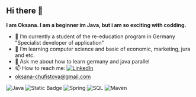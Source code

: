 ## Hi there 👋

**I am Oksana. I am a beginner im Java, but i am so exciting with codding.**

- 🔭 I’m currently a student of the re-education program in Germany "Specialist developer of application"
- 🌱 I’m learning computer science and basic of economic, marketing, jura and etc.
- 💬 Ask me about how to learn germany and java parallel 
- 📫 How to reach me: [![LinkedIn](https://img.shields.io/badge/LinkedIn-1b92c4?logo=linkedin&logoColor=007BB6)](www.linkedin.com/in/oksana-chufistova-a84490312)
- [oksana-chufistova@gmail.com](email)

![Java](https://img.shields.io/badge/java-e57e41?logo=java&logoColor=060a01)
![Static Badge](https://img.shields.io/badge/spring-75d41d?logo=spring&logoColor=b5ef8a)
![Spring](https://img.shields.io/badge/spring_boot-75d41d)
![SQL](https://img.shields.io/badge/sql-1785a9)
![Maven](https://img.shields.io/badge/maven-e14522?logo=maven)

